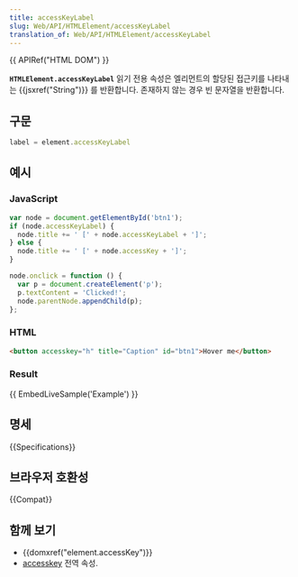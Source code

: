 ```yaml
---
title: accessKeyLabel
slug: Web/API/HTMLElement/accessKeyLabel
translation_of: Web/API/HTMLElement/accessKeyLabel
---
```

{{ APIRef("HTML DOM") }}

**`HTMLElement.accessKeyLabel`** 읽기 전용 속성은 엘리먼트의 할당된 접근키를 나타내는 {{jsxref("String")}} 를 반환합니다. 존재하지 않는 경우 빈 문자열을 반환합니다.

## 구문

```js
label = element.accessKeyLabel
```

## 예시

### JavaScript

```js
var node = document.getElementById('btn1');
if (node.accessKeyLabel) {
  node.title += ' [' + node.accessKeyLabel + ']';
} else {
  node.title += ' [' + node.accessKey + ']';
}

node.onclick = function () {
  var p = document.createElement('p');
  p.textContent = 'Clicked!';
  node.parentNode.appendChild(p);
};
```

### HTML

```html
<button accesskey="h" title="Caption" id="btn1">Hover me</button>
```

### Result

{{ EmbedLiveSample('Example') }}

## 명세

{{Specifications}}

## 브라우저 호환성

{{Compat}}

## 함께 보기

- {{domxref("element.accessKey")}}
- [accesskey](/ko/docs/Web/HTML/Global_attributes/accesskey) 전역 속성.
